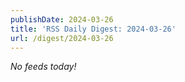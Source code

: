 ```yaml
---
publishDate: 2024-03-26
title: 'RSS Daily Digest: 2024-03-26'
url: /digest/2024-03-26
---
```


_No feeds today!_
